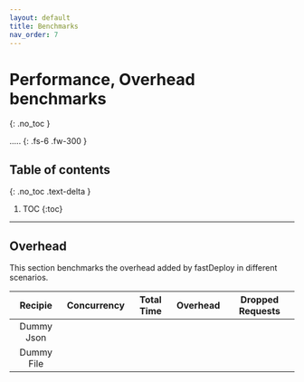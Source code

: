 ```yaml
---
layout: default
title: Benchmarks
nav_order: 7
---
```


# Performance, Overhead benchmarks
{: .no_toc }

..... 
{: .fs-6 .fw-300 }

## Table of contents
{: .no_toc .text-delta }

1. TOC
{:toc}

---


## Overhead

This section benchmarks the overhead added by fastDeploy in different scenarios.

| Recipie       | Concurrency | Total Time | Overhead | Dropped Requests|
|:-------------:|:-----------:|:----------:|:--------:|:---------------:|
| Dummy Json    |             |            |          |                 |
| Dummy File    |             |            |          |                 |
